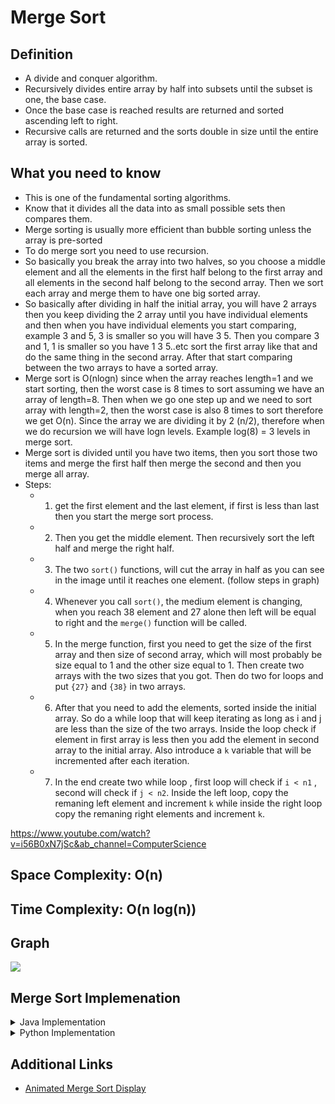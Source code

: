 # Merge Sort

## Definition
- A divide and conquer algorithm.
- Recursively divides entire array by half into subsets until the subset is one, the base case.
- Once the base case is reached results are returned and sorted ascending left to right.
- Recursive calls are returned and the sorts double in size until the entire array is sorted.

## What you need to know
- This is one of the fundamental sorting algorithms.
- Know that it divides all the data into as small possible sets then compares them.
- Merge sorting is usually more efficient than bubble sorting unless the array is pre-sorted
- To do merge sort you need to use recursion.
- So basically you break the array into two halves, so you choose a middle element and all the elements in the first half belong to the first array and all elements in the second half belong to the second array. Then we sort each array and merge them to have one big sorted array.
- So basically after dividing in half the initial array, you will have 2 arrays then you keep dividing the 2 array until you have individual elements and then when you have individual elements you start comparing, example 3 and 5, 3 is smaller so you will have 3 5. Then you compare 3 and 1, 1 is smaller so you have 1 3 5..etc sort the first array like that and do the same thing in the second array. After that start comparing between the two arrays to have a sorted array.
- Merge sort is O(nlogn) since when the array reaches length=1 and we start sorting, then the worst case is 8 times to sort assuming we have an array of length=8. Then when we go one step up and we need to sort array with length=2, then the worst case is also 8 times to sort therefore we get O(n). Since the array we are dividing it by 2 (n/2), therefore when we do recursion we will have logn levels. Example log(8) = 3 levels in merge sort.
- Merge sort is divided until you have two items, then you sort those two items and merge the first half then merge the second and then you merge all array.
- Steps:
	- 1. get the first element and the last element, if first is less than last then you start the merge sort process.
	- 2. Then you get the middle element. Then recursively sort the left half and merge the right half.
	- 3. The two `sort()` functions, will cut the array in half as you can see in the image until it reaches one element. (follow steps in graph)
	- 4. Whenever you call `sort()`, the medium element is changing, when you reach 38 element and 27 alone then left will be equal to right and the `merge()` function will be called.
	- 5. In the merge function, first you need to get the size of the first array and then size of second array, which will most probably be size equal to 1 and the other size equal to 1. Then create two arrays with the two sizes that you got. Then do two for loops and put `{27}` and `{38}` in two arrays.
	- 6. After that you need to add the elements, sorted inside the initial array. So do a while loop that will keep iterating as long as i and j are less than the size of the two arrays. Inside the loop check if element in first array is less then you add the element in second array to the initial array. Also introduce a `k` variable that will be incremented after each iteration.
	- 7. In the end create two while loop , first loop will check if `i < n1` , second will check if `j < n2`. Inside the left loop, copy the remaning left element and increment `k` while inside the right loop copy the remaning right elements and increment `k`.

https://www.youtube.com/watch?v=i56B0xN7jSc&ab_channel=ComputerScience

## Space Complexity: O(n)

## Time Complexity: O(n log(n))

## Graph

![](https://media.geeksforgeeks.org/wp-content/cdn-uploads/Merge-Sort-Tutorial.png)

## Merge Sort Implemenation

<details>
<summary>
Java Implementation
</summary>

```java
package tests;

/* Java program for Merge Sort */
public class MergeSort 
{
	// Merges two subarrays of arr[].
	// First subarray is arr[l..m]
	// Second subarray is arr[m+1..r]
	void merge(int arr[], int l, int m, int r) //initially it will get [12,11] which it sorts
	{
		// Find sizes of two subarrays to be merged
		int n1 = m - l + 1; //initial 1
		int n2 = r - m;//initial 1

		/* Create temp arrays */
		int L[] = new int[n1];
		int R[] = new int[n2];

		/*Copy data to temp arrays*/
		for (int i = 0; i < n1; ++i)
			L[i] = arr[l + i];
		for (int j = 0; j < n2; ++j)
			R[j] = arr[m + 1 + j];

		/* Merge the temp arrays */

		// Initial indexes of first and second subarrays
		int i = 0, j = 0;

		// Initial index of merged subarry array
		int k = l;
		while (i < n1 && j < n2) {
			if (L[i] <= R[j]) { //here u compare between the elements to put them in order
				arr[k] = L[i];
				i++;
			}
			else {
				arr[k] = R[j];
				j++;
			}
			k++;
		}

		/* Copy remaining elements of L[] if any */
		while (i < n1) { //copy elements from the array to the original array
			arr[k] = L[i];
			i++;
			k++;
		}

		/* Copy remaining elements of R[] if any */
		while (j < n2) { //copy elements from the array to the original array
			arr[k] = R[j];
			j++;
			k++;
		}
	}

	// Main function that sorts arr[l..r] using
	// merge()
	// l is left index and r is right index, initially l=0 and r=5
	void sort(int arr[], int l, int r)
	{
		//if l=r then there is one element, which means we divided the array until the end.
		if (l < r) {
			// Find the middle point 5/2=2.5 since int it will round down to 2
			int m = (l + r) / 2;

			// Sort first and second halves
			//this is done recursively, so when the sort call itself it is adding another sort to the stack (you can debug and check debug console)
			//when l is equal to r then the sort that is in the stack will exit, and the sort under it will take control and continue where it stopped.
			sort(arr, l, m); //bottom half
			sort(arr, m + 1, r); //top half

			// Merge the sorted halves
			//here we call merge array which is added in the stack,when the merge function finishes it will be removed from the stack.
			//and the sort function that is in the stack will regain control, and the sort function will come to a natural end and exit the stack,
			//which will call the other sort function and it will continue where it stopped.
			merge(arr, l, m, r);
		}
	}

	/* A utility function to print array of size n */
	static void printArray(int arr[])
	{
		int n = arr.length;
		for (int i = 0; i < n; ++i)
			System.out.print(arr[i] + " ");
		System.out.println();
	}

	// Driver code
	public static void main(String args[])
	{
		int arr[] = { 12, 11, 13, 5, 6, 7 };

		System.out.println("Given Array");
		printArray(arr);

		MergeSort ob = new MergeSort();//arr:[12, 11, 13, 5, 6, 7] (arr.length -1 = 5)
		ob.sort(arr, 0, arr.length - 1);

		System.out.println("\nSorted array");
		printArray(arr);
	}
}
/* This code is contributed by Rajat Mishra */
//https://www.geeksforgeeks.org/merge-sort/
//https://www.youtube.com/watch?v=i56B0xN7jSc&ab_channel=ComputerScience
//Array 1:{2,5,7,8}
//Array 2:{2,4,7,12,32}
```
</details>

<details>
<summary>
Python Implementation
</summary>

```python
# Python program for implementation of MergeSort

# Merges two subarrays of arr[].
# First subarray is arr[l..m]
# Second subarray is arr[m+1..r]


def merge(arr, l, m, r):
	n1 = m - l + 1
	n2 = r - m

	# create temp arrays
	L = [0] * (n1)
	R = [0] * (n2)

	# Copy data to temp arrays L[] and R[]
	for i in range(0, n1):
		L[i] = arr[l + i]

	for j in range(0, n2):
		R[j] = arr[m + 1 + j]

	# Merge the temp arrays back into arr[l..r]
	i = 0	 # Initial index of first subarray
	j = 0	 # Initial index of second subarray
	k = l	 # Initial index of merged subarray

	while i < n1 and j < n2:
		if L[i] <= R[j]:
			arr[k] = L[i]
			i += 1
		else:
			arr[k] = R[j]
			j += 1
		k += 1

	# Copy the remaining elements of L[], if there
	# are any
	while i < n1:
		arr[k] = L[i]
		i += 1
		k += 1

	# Copy the remaining elements of R[], if there
	# are any
	while j < n2:
		arr[k] = R[j]
		j += 1
		k += 1

# l is for left index and r is right index of the
# sub-array of arr to be sorted


def mergeSort(arr, l, r):
	if l < r:

		# Same as (l+r)//2, but avoids overflow for
		# large l and h
		m = l+(r-l)//2

		# Sort first and second halves
		mergeSort(arr, l, m)
		mergeSort(arr, m+1, r)
		merge(arr, l, m, r)


# Driver code to test above
arr = [12, 11, 13, 5, 6, 7]
n = len(arr)
print("Given array is")
for i in range(n):
	print("%d" % arr[i],end=" ")

mergeSort(arr, 0, n-1)
print("\n\nSorted array is")
for i in range(n):
	print("%d" % arr[i],end=" ")

```
</details>

## Additional Links
* [Animated Merge Sort Display](https://www.toptal.com/developers/sorting-algorithms/merge-sort)
